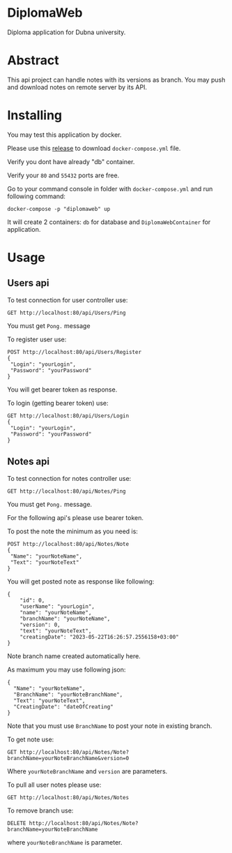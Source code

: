 # DiplomaWeb
Diploma application for Dubna university.

# Abstract
This api project can handle notes with its versions as branch. You may push and download notes on remote server by its API.

# Installing
You may test this application by docker.

Please use this [release](https://github.com/VladisS-Vostok2000/DiplomaWeb/releases/tag/Docker-compose) to download
`docker-compose.yml` file.

Verify you dont have already "db" container.

Verify your `80` and `55432` ports are free.

Go to your command console in folder with `docker-compose.yml` and run following command:

```
docker-compose -p "diplomaweb" up
```

It will create 2 containers: `db` for database and `DiplomaWebContainer` for application.

# Usage

## Users api

To test connection for user controller use:
```
GET http://localhost:80/api/Users/Ping
```
You must get `Pong.` message

To register user use:
```
POST http://localhost:80/api/Users/Register
{
 "Login": "yourLogin",
 "Password": "yourPassword"
}
```
You will get bearer token as response.

To login (getting bearer token) use:
```
GET http://localhost:80/api/Users/Login
{
 "Login": "yourLogin",
 "Password": "yourPassword"
}
```

## Notes api

To test connection for notes controller use:
```
GET http://localhost:80/api/Notes/Ping
```
You must get `Pong.` message.

For the following api's please use bearer token.

To post the note the minimum as you need is:
```
POST http://localhost:80/api/Notes/Note
{
 "Name": "yourNoteName",
 "Text": "yourNoteText"
}
```
You will get posted note as response like following:
```
{
    "id": 0,
    "userName": "yourLogin",
    "name": "yourNoteName",
    "branchName": "yourNoteName",
    "version": 0,
    "text": "yourNoteText",
    "creatingDate": "2023-05-22T16:26:57.2556158+03:00"
}
```
Note branch name created automatically here.

As maximum you may use following json:
```
{
  "Name": "yourNoteName",
  "BranchName": "yourNoteBranchName",
  "Text": "yourNoteText",
  "CreatingDate": "dateOfCreating"
}
```
Note that you must use `BranchName` to post your note in existing branch.

To get note use:
```
GET http://localhost:80/api/Notes/Note?branchName=yourNoteBranchName&version=0
```
Where `yourNoteBranchName` and `version` are parameters.

To pull all user notes please use:
```
GET http://localhost:80/api/Notes/Notes
```

To remove branch use:
```
DELETE http://localhost:80/api/Notes/Note?branchName=yourNoteBranchName
```
where `yourNoteBranchName` is parameter.


